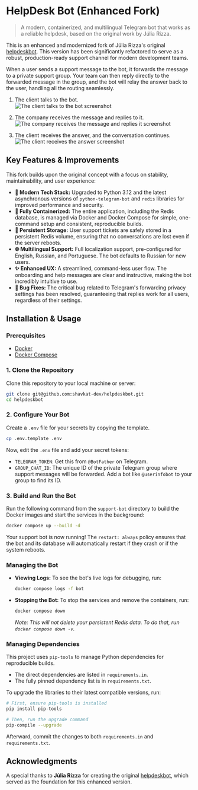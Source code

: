 # HelpDesk Bot (Enhanced Fork)
> A modern, containerized, and multilingual Telegram bot that works as a reliable helpdesk, based on the original work by Júlia Rizza.

This is an enhanced and modernized fork of Júlia Rizza's original [helpdeskbot](https://github.com/juliarizza/helpdeskbot). This version has been significantly refactored to serve as a robust, production-ready support channel for modern development teams.

When a user sends a support message to the bot, it forwards the message to a private support group. Your team can then reply directly to the forwarded message in the group, and the bot will relay the answer back to the user, handling all the routing seamlessly.

1. The client talks to the bot.  
![The client talks to the bot screenshot](screenshots/screenshot1.png)

2. The company receives the message and replies to it.  
![The company receives the message and replies it screenshot](screenshots/screenshot2.png)

3. The client receives the answer, and the conversation continues.  
![The client receives the answer screenshot](screenshots/screenshot3.png)

## Key Features & Improvements

This fork builds upon the original concept with a focus on stability, maintainability, and user experience:

*   **🚀 Modern Tech Stack:** Upgraded to Python 3.12 and the latest asynchronous versions of `python-telegram-bot` and `redis` libraries for improved performance and security.
*   **🐳 Fully Containerized:** The entire application, including the Redis database, is managed via Docker and Docker Compose for simple, one-command setup and consistent, reproducible builds.
*   **💾 Persistent Storage:** User support tickets are safely stored in a persistent Redis volume, ensuring that no conversations are lost even if the server reboots.
*   **🌐 Multilingual Support:** Full localization support, pre-configured for English, Russian, and Portuguese. The bot defaults to Russian for new users.
*   **✨ Enhanced UX:** A streamlined, command-less user flow. The onboarding and help messages are clear and instructive, making the bot incredibly intuitive to use.
*   **🐞 Bug Fixes:** The critical bug related to Telegram's forwarding privacy settings has been resolved, guaranteeing that replies work for all users, regardless of their settings.

## Installation & Usage

### Prerequisites
*   [Docker](https://docs.docker.com/get-docker/)
*   [Docker Compose](https://docs.docker.com/compose/install/)

### 1. Clone the Repository
Clone this repository to your local machine or server:
```bash
git clone git@github.com:shavkat-dev/helpdeskbot.git
cd helpdeskbot
```

### 2. Configure Your Bot
Create a `.env` file for your secrets by copying the template.

```bash
cp .env.template .env
```
Now, edit the `.env` file and add your secret tokens:
*   `TELEGRAM_TOKEN`: Get this from `@BotFather` on Telegram.
*   `GROUP_CHAT_ID`: The unique ID of the private Telegram group where support messages will be forwarded. Add a bot like `@userinfobot` to your group to find its ID.

### 3. Build and Run the Bot
Run the following command from the `support-bot` directory to build the Docker images and start the services in the background:
```bash
docker compose up --build -d
```
Your support bot is now running! The `restart: always` policy ensures that the bot and its database will automatically restart if they crash or if the system reboots.

### Managing the Bot
*   **Viewing Logs:** To see the bot's live logs for debugging, run:
    ```bash
    docker compose logs -f bot
    ```
*   **Stopping the Bot:** To stop the services and remove the containers, run:
    ```bash
    docker compose down
    ```
    *Note: This will not delete your persistent Redis data. To do that, run `docker compose down -v`.*

### Managing Dependencies
This project uses `pip-tools` to manage Python dependencies for reproducible builds.
*   The direct dependencies are listed in `requirements.in`.
*   The fully pinned dependency list is in `requirements.txt`.

To upgrade the libraries to their latest compatible versions, run:
```bash
# First, ensure pip-tools is installed
pip install pip-tools

# Then, run the upgrade command
pip-compile --upgrade
```
Afterward, commit the changes to both `requirements.in` and `requirements.txt`.

## Acknowledgments
A special thanks to **Júlia Rizza** for creating the original [helpdeskbot](https://github.com/juliarizza/helpdeskbot), which served as the foundation for this enhanced version.